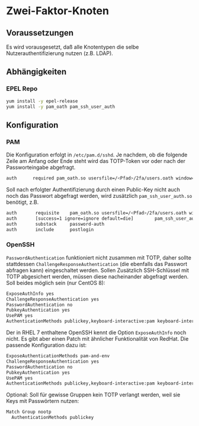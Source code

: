 # Zwei-Faktor-Knoten

## Voraussetzungen

Es wird vorausgesetzt, daß alle Knotentypen die selbe Nutzerauthentifizierung nutzen (z.B. LDAP).

## Abhängigkeiten

### EPEL Repo

```bash
yum install -y epel-release
yum install -y pam_oath pam_ssh_user_auth
```

## Konfiguration

### PAM

Die Konfiguration erfolgt in `/etc/pam.d/sshd`. Je nachdem, ob die folgende Zeile am Anfang oder Ende steht wird das TOTP-Token vor oder nach der Passworteingabe abgefragt.

```bash
auth	  required pam_oath.so usersfile=/<Pfad>/2fa/users.oath window=30 digits=6
```

Soll nach erfolgter Authentifizierung durch einen Public-Key nicht auch noch das Passwort abgefragt werden, wird zusätzlich `pam_ssh_user_auth.so` benötigt, z.B.

```bash
auth       requisite    pam_oath.so usersfile=/<Pfad>/2fa/users.oath window=30 digits=6
auth       [success=1 ignore=ignore default=die]        pam_ssh_user_auth.so
auth       substack     password-auth
auth       include      postlogin
```
### OpenSSH

`PasswordAuthentication` funktioniert nicht zusammen mit TOTP, daher sollte stattdessen `ChallengeResponseAuthentication` (die ebenfalls das Passwort abfragen kann) eingeschaltet werden. Sollen Zusätzlich SSH-Schlüssel mit TOTP abgesichert werden, müssen diese nacheinander abgefragt werden. Soll beides möglich sein (nur CentOS 8):

```bash
ExposeAuthInfo yes
ChallengeResponseAuthentication yes
PasswordAuthentication no
PubkeyAuthentication yes
UsePAM yes
AuthenticationMethods publickey,keyboard-interactive:pam keyboard-interactive:pam
```

Der in RHEL 7 enthaltene OpenSSH kennt die Option `ExposeAuthInfo` noch nicht. Es gibt aber einen Patch mit ähnlicher Funktionalität von RedHat. Die passende Konfiguration dazu ist:

```bash
ExposeAuthenticationMethods pam-and-env
ChallengeResponseAuthentication yes
PasswordAuthentication no
PubkeyAuthentication yes
UsePAM yes
AuthenticationMethods publickey,keyboard-interactive:pam keyboard-interactive:pam
```

Optional: Soll für gewisse Gruppen kein TOTP verlangt werden, weil sie Keys mit Passwörtern nutzen:

```bash
Match Group nootp
  AuthenticationMethods publickey
```


